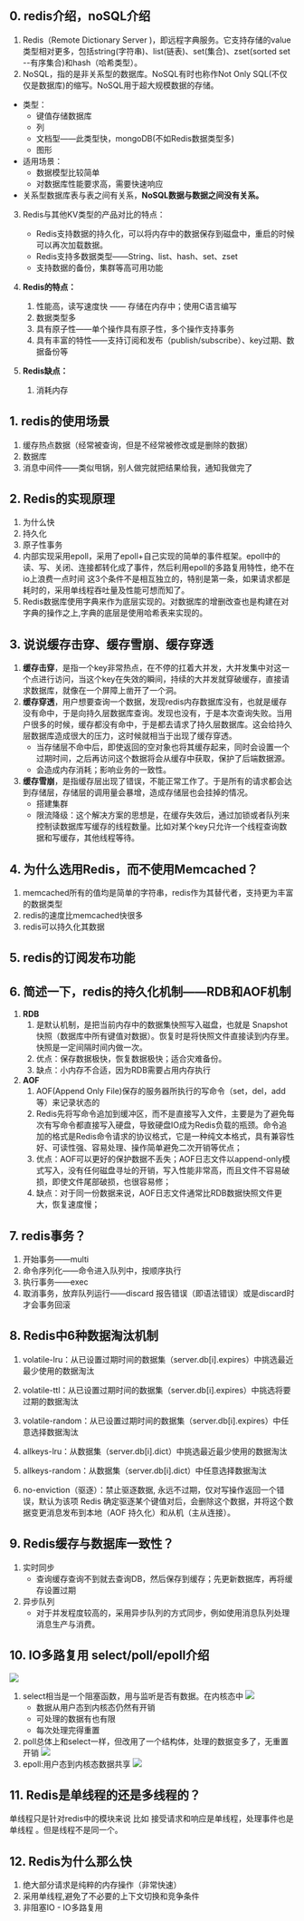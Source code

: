 ## 0. redis介绍，noSQL介绍
1. Redis（Remote Dictionary Server )，即远程字典服务。它支持存储的value类型相对更多，包括string(字符串)、list(链表)、set(集合)、zset(sorted set --有序集合)和hash（哈希类型）。
2. NoSQL，指的是非关系型的数据库。NoSQL有时也称作Not Only SQL(不仅仅是数据库)的缩写。NoSQL用于超大规模数据的存储。
 - 类型：
	- 键值存储数据库
	- 列
	- 文档型——此类型快，mongoDB(不如Redis数据类型多)
	- 图形
 - 适用场景：
    - 数据模型比较简单
	- 对数据库性能要求高，需要快速响应
 - 关系型数据库表与表之间有关系，**NoSQL数据与数据之间没有关系。**
3. Redis与其他KV类型的产品对比的特点：
	- Redis支持数据的持久化，可以将内存中的数据保存到磁盘中，重启的时候可以再次加载数据。
	- Redis支持多数据类型——String、list、hash、set、zset
	- 支持数据的备份，集群等高可用功能
	
4. **Redis的特点：**
	1. 性能高，读写速度快 —— 存储在内存中；使用C语言编写
	2. 数据类型多
	3. 具有原子性——单个操作具有原子性，多个操作支持事务
	4. 具有丰富的特性——支持订阅和发布（publish/subscribe）、key过期、数据备份等

5. **Redis缺点：**
	1. 消耗内存

## 1. redis的使用场景
1. 缓存热点数据（经常被查询，但是不经常被修改或是删除的数据）
2. 数据库
3. 消息中间件——类似甩锅，别人做完就把结果给我，通知我做完了

## 2. Redis的实现原理
1. 为什么快
2. 持久化
3. 原子性事务
4. 内部实现采用epoll，采用了epoll+自己实现的简单的事件框架。epoll中的读、写、关闭、连接都转化成了事件，然后利用epoll的多路复用特性，绝不在io上浪费一点时间 这3个条件不是相互独立的，特别是第一条，如果请求都是耗时的，采用单线程吞吐量及性能可想而知了。
5. Redis数据库使用字典来作为底层实现的。对数据库的增删改查也是构建在对字典的操作之上,字典的底层是使用哈希表来实现的。

## 3. 说说缓存击穿、缓存雪崩、缓存穿透
1. **缓存击穿**，是指一个key非常热点，在不停的扛着大并发，大并发集中对这一个点进行访问，当这个key在失效的瞬间，持续的大并发就穿破缓存，直接请求数据库，就像在一个屏障上凿开了一个洞。
2. **缓存穿透**，用户想要查询一个数据，发现redis内存数据库没有，也就是缓存没有命中，于是向持久层数据库查询。发现也没有，于是本次查询失败。当用户很多的时候，缓存都没有命中，于是都去请求了持久层数据库。这会给持久层数据库造成很大的压力，这时候就相当于出现了缓存穿透。
	- 当存储层不命中后，即使返回的空对象也将其缓存起来，同时会设置一个过期时间，之后再访问这个数据将会从缓存中获取，保护了后端数据源。
	- 会造成内存消耗；影响业务的一致性。
3. **缓存雪崩**，是指缓存层出现了错误，不能正常工作了。于是所有的请求都会达到存储层，存储层的调用量会暴增，造成存储层也会挂掉的情况。
	- 搭建集群
	- 限流降级：这个解决方案的思想是，在缓存失效后，通过加锁或者队列来控制读数据库写缓存的线程数量。比如对某个key只允许一个线程查询数据和写缓存，其他线程等待。

## 4. 为什么选用Redis，而不使用Memcached？
1. memcached所有的值均是简单的字符串，redis作为其替代者，支持更为丰富的数据类型
2. redis的速度比memcached快很多
3. redis可以持久化其数据

## 5. redis的订阅发布功能
## 6. 简述一下，redis的持久化机制——RDB和AOF机制
1. **RDB**
	1. 是默认机制，是把当前内存中的数据集快照写入磁盘，也就是 Snapshot 快照（数据库中所有键值对数据）。恢复时是将快照文件直接读到内存里。快照是一定间隔时间内做一次。
	2. 优点：保存数据极快，恢复数据极快；适合灾难备份。
	3. 缺点：小内存不合适，因为RDB需要占用内存执行
2. **AOF**
	1. AOF(Append Only File)保存的服务器所执行的写命令（set，del，add 等）来记录状态的
	2. Redis先将写命令追加到缓冲区，而不是直接写入文件，主要是为了避免每次有写命令都直接写入硬盘，导致硬盘IO成为Redis负载的瓶颈。命令追加的格式是Redis命令请求的协议格式，它是一种纯文本格式，具有兼容性好、可读性强、容易处理、操作简单避免二次开销等优点；
	3. 优点：AOF可以更好的保护数据不丢失；AOF日志文件以append-only模式写入，没有任何磁盘寻址的开销，写入性能非常高，而且文件不容易破损，即使文件尾部破损，也很容易修；
	4. 缺点：对于同一份数据来说，AOF日志文件通常比RDB数据快照文件更大，恢复速度慢；

## 7. redis事务？
1. 开始事务——multi
2. 命令序列化——命令进入队列中，按顺序执行
3. 执行事务——exec
4. 取消事务，放弃队列运行——discard
报告错误（即语法错误）或是discard时才会事务回滚

## 8. Redis中6种数据淘汰机制
1. volatile-lru：从已设置过期时间的数据集（server.db[i].expires）中挑选最近最少使用的数据淘汰

2. volatile-ttl：从已设置过期时间的数据集（server.db[i].expires）中挑选将要过期的数据淘汰

3. volatile-random：从已设置过期时间的数据集（server.db[i].expires）中任意选择数据淘汰

4. allkeys-lru：从数据集（server.db[i].dict）中挑选最近最少使用的数据淘汰

5. allkeys-random：从数据集（server.db[i].dict）中任意选择数据淘汰

6. no-enviction（驱逐）：禁止驱逐数据, 永远不过期，仅对写操作返回一个错误，默认为该项
Redis 确定驱逐某个键值对后，会删除这个数据，并将这个数据变更消息发布到本地（AOF 持久化）和从机（主从连接）。

## 9. Redis缓存与数据库一致性？
1. 实时同步
	- 查询缓存查询不到就去查询DB，然后保存到缓存；先更新数据库，再将缓存设置过期
2. 异步队列
	- 对于并发程度较高的，采用异步队列的方式同步，例如使用消息队列处理消息生产与消费。

## 10. IO多路复用 select/poll/epoll介绍
![](Redis_files/1.jpg)
1. select相当是一个阻塞函数，用与监听是否有数据。在内核态中
![](Redis_files/4.jpg)
	- 数据从用户态到内核态仍然有开销
	- 可处理的数据有也有限
	- 每次处理完得重置
2. poll总体上和select一样，但改用了一个结构体，处理的数据变多了，无重置开销
![](Redis_files/2.jpg)
3. epoll:用户态到内核态数据共享
![](Redis_files/3.jpg)

## 11. Redis是单线程的还是多线程的？
单线程只是针对redis中的模块来说 比如 接受请求和响应是单线程，处理事件也是单线程 。但是线程不是同一个。

## 12. Redis为什么那么快
1. 绝大部分请求是纯粹的内存操作（非常快速）
2. 采用单线程,避免了不必要的上下文切换和竞争条件
3. 非阻塞IO - IO多路复用
